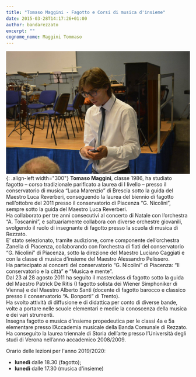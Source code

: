 ```yaml
---
title: "Tomaso Maggini - Fagotto e Corsi di musica d'insieme"
date: 2015-03-28T14:17:26+01:00
author: bandarezzato
excerpt: ""
cognome_nome: Maggini Tommaso
---
```

![tommaso_maggini](/assets/images/insegnanti/maggini.jpg){: .align-left width="300"}
**Tomaso Maggini**, classe 1986, ha studiato fagotto &#8211; corso tradizionale parificato a laurea di I livello &#8211; presso il conservatorio di musica “Luca Marenzio” di Brescia sotto la guida del Maestro Luca Reverberi, conseguendo la laurea del biennio di fagotto nell&#8217;ottobre del 2011 presso il conservatorio di Piacenza “G. Nicolini”, sempre sotto la guida del Maestro Luca Reverberi.<br /> Ha collaborato per tre anni consecutivi al concerto di Natale con l’orchestra “A. Toscanini”, e saltuariamente collabora con diverse orchestre giovanili, svolgendo il ruolo di insegnante di fagotto presso la scuola di musica di Rezzato.<br /> E&#8217; stato selezionato, tramite audizione, come componente dell’orchestra Zanella di Piacenza, collaborando con l’orchestra di fiati del conservatorio “G. Nicolini” di Piacenza, sotto la direzione del Maestro Luciano Caggiati e con la classe di musica d’insieme del Maestro Alessandro Pelissero.<br /> Ha partecipato ai concerti del conservatorio “G. Nicolini” di Piacenza: “Il conservatorio e la città” e “Musica e mente”.<br /> Dal 23 al 28 agosto 2011 ha seguito il masterclass di fagotto sotto la guida del Maestro Patrick De Ritis (I fagotto solista dei Wiener Simphoniker di Vienna) e del Maestro Alberto Santi (docente di fagotto barocco e classico presso il conservatorio “A. Bonporti” di Trento).<br /> Ha svolto attività di diffusione e di didattica per conto di diverse bande, volte a portare nelle scuole elementari e medie la conoscenza della musica e dei vari strumenti.<br /> Insegna fagotto e musica d’insieme propedeutica per le classi 4a e 5a elementare presso l&#8217;Accademia musicale della Banda Comunale di Rezzato.<br /> Ha conseguito la laurea triennale di Storia dell’arte presso l’Università degli studi di Verona nell’anno accademico 2008/2009.

Orario delle lezioni per l'anno 2019/2020:

  * **lunedì** dalle 18.30 (fagotto);
  * **lunedì** dalle 17.30 (musica d'insieme)